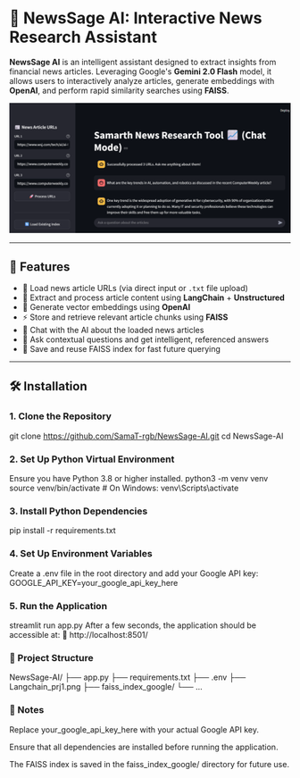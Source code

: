 # 🧠 NewsSage AI: Interactive News Research Assistant

**NewsSage AI** is an intelligent assistant designed to extract insights from financial news articles. Leveraging Google's **Gemini 2.0 Flash** model, it allows users to interactively analyze articles, generate embeddings with **OpenAI**, and perform rapid similarity searches using **FAISS**.

![NewsSage AI Interface](https://raw.githubusercontent.com/SamaT-rgb/NewsSage-AI/main/Langchain_prj3.png)

---

## 🚀 Features

- 🔗 Load news article URLs (via direct input or `.txt` file upload)
- 📄 Extract and process article content using **LangChain** + **Unstructured**
- 🧠 Generate vector embeddings using **OpenAI**
- ⚡ Store and retrieve relevant article chunks using **FAISS**
- 💬 Chat with the AI about the loaded news articles
- 🧾 Ask contextual questions and get intelligent, referenced answers
- 💾 Save and reuse FAISS index for fast future querying

---

## 🛠️ Installation

### 1. Clone the Repository
git clone https://github.com/SamaT-rgb/NewsSage-AI.git
cd NewsSage-AI

### 2. Set Up Python Virtual Environment
Ensure you have Python 3.8 or higher installed.
python3 -m venv venv
source venv/bin/activate  # On Windows: venv\Scripts\activate
### 3. Install Python Dependencies
pip install -r requirements.txt

### 4. Set Up Environment Variables
Create a .env file in the root directory and add your Google API key:
GOOGLE_API_KEY=your_google_api_key_here

### 5. Run the Application
streamlit run app.py
After a few seconds, the application should be accessible at:
📍 http://localhost:8501/

### 📂 Project Structure
NewsSage-AI/
├── app.py
├── requirements.txt
├── .env
├── Langchain_prj1.png
├── faiss_index_google/
└── ...
### 📝 Notes
Replace your_google_api_key_here with your actual Google API key.

Ensure that all dependencies are installed before running the application.

The FAISS index is saved in the faiss_index_google/ directory for future use.
